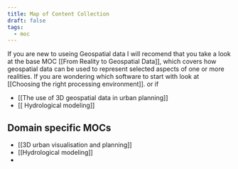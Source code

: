 ```yaml
---
title: Map of Content Collection
draft: false
tags:
  - moc
---
```


If you are new to useing Geospatial data I will recomend that you take a look at the base MOC [[From Reality to Geospatial Data]], which covers how geospatial data can be used to represent selected aspects of one or more realities.
If you are wondering which software to start with look at [[Choosing the right processing environment]]. or if 
- [[The use of 3D geospatial data in urban planning]]
- [[ Hydrological modeling]]

## Domain specific MOCs
- [[3D urban visualisation and planning]]
- [[Hydrological modeling]]
- 